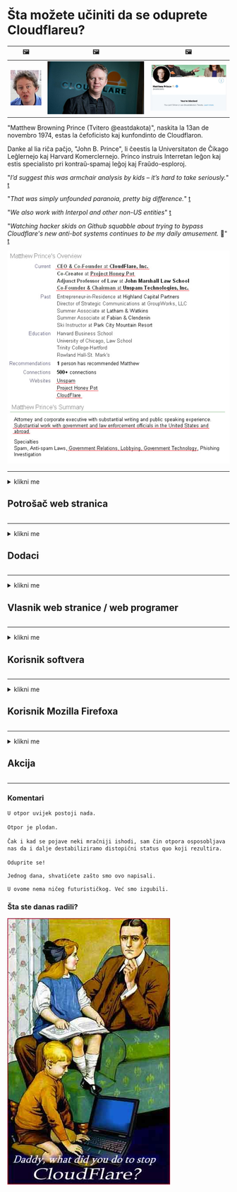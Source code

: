 # Šta možete učiniti da se oduprete Cloudflareu?

| 🖼 | 🖼 | 🖼 |
| --- | --- | --- |
| ![](../image/matthew_prince_teen.jpg) | ![](../image/matthew_prince.jpg) | ![](../image/blockedbymatthewprince.jpg) |


"Matthew Browning Prince (Tvitero @eastdakota)", naskita la 13an de novembro 1974, estas la ĉefoficisto kaj kunfondinto de Cloudflaron.

Danke al lia riĉa paĉjo, "John B. Prince", li ĉeestis la Universitaton de Ĉikago Leĝlernejo kaj Harvard Komerclernejo.
Princo instruis Interretan leĝon kaj estis specialisto pri kontraŭ-spamaj leĝoj kaj Fraŭdo-esploroj.


"*I’d suggest this was armchair analysis by kids – it’s hard to take seriously.*" [t](https://www.theguardian.com/technology/2015/nov/19/cloudflare-accused-by-anonymous-helping-isis)

"*That was simply unfounded paranoia, pretty big difference.*"  [t](https://twitter.com/xxdesmus/status/992757936123359233)

"*We also work with Interpol and other non-US entities*" [t](https://twitter.com/eastdakota/status/1203028504184360960)

"*Watching hacker skids on Github squabble about trying to bypass Cloudflare's new anti-bot systems continues to be my daily amusement.* 🍿" [t](https://twitter.com/eastdakota/status/1273277839102656515)


![](../image/whoismp.jpg)

---


<details>
<summary>klikni me

## Potrošač web stranica
</summary>


- Ako web lokacija koja vam se sviđa koristi Cloudflare, recite im da ne koriste Cloudflare.
  - Kukanje na društvenim mrežama kao što su Facebook, Reddit, Twitter ili Mastodon nema razlike. [Akcije su glasnije od hashtagova.](https://twitter.com/phyzonloop/status/1274132092490862594)
  - Pokušajte kontaktirati vlasnika web stranice ako želite biti korisni.

[Rekao je Cloudflare](https://github.com/Eloston/ungoogled-chromium/issues/783):
```
Preporučujemo da se obratite administratorima za određene usluge ili web lokacije s kojima nailazite i podijelite svoje iskustvo.
```

[Ako ga ne zatražite, vlasnik web mjesta nikad ne zna za ovaj problem.](../PEOPLE.md)

![](../image/liberapay.jpg)

[Uspješan primjer](https://counterpartytalk.org/t/turn-off-cloudflare-on-counterparty-co-plz/164/5).<br>
Imate problem? [Podignite svoj glas sada.](https://github.com/maraoz/maraoz.github.io/issues/1) Primjer dolje.

```
Vi samo pomažete korporativnoj cenzuri i masovnom nadzoru.
http://crimeflare.eu.org
```

```
Vaša web stranica nalazi se u privatnom ograđenom vrtu CloudFlare koji krši privatnost.
http://crimeflare.eu.org
```

- Odvojite malo vremena da pročitate politiku privatnosti web lokacije.
  - ako je web lokacija iza Cloudflarea ili koristi usluge povezane sa Cloudflareom.

Mora objasniti šta je to "Cloudflare" i tražiti dozvolu za dijeljenje vaših podataka s Cloudflareom. Ako to ne učine, rezultirat će povredom povjerenja i treba izbjegavati dotičnu web stranicu.

[Primjer politike privatnosti je ovdje](https://archive.is/bDlTz) ("Subprocessors" > "Entity Name")

```
Pročitao sam vašu politiku privatnosti i ne mogu pronaći riječ Cloudflare.
Odbijam podijeliti podatke s vama ako nastavite da hranite moje podatke Cloudflare-om.
http://crimeflare.eu.org
```

Ovo je primjer politike privatnosti koja nema riječ Cloudflare.
[Liberland Jobs](https://archive.is/daKIr) [privacy policy](https://docsend.com/view/feiwyte):

![](../image/cfwontobey.jpg)

Cloudflare imaju svoje politike privatnosti.
[Cloudflare voli doxxing ljude.](https://www.reddit.com/r/GamerGhazi/comments/2s64fe/be_wary_reporting_to_cloudflare/)

Evo dobrog primjera za obrazac za prijavu na web lokaciju.
AFAIK, nula web lokacija to radi. Hoćete li im vjerovati?

```
Klikom na „Prijavi se za XYZ“ pristajete na naše uvjete pružanja usluge i izjavu o privatnosti.
Takođe se slažete da svoje podatke delite sa Cloudflareom, a takođe se slažete i sa izjavom o privatnosti Cloudflare-a.
Ako Cloudflare procuri vaše podatke ili vam ne dozvoli da se povežete s našim serverima, nismo mi krivi. [*]

[ Prijaviti se ] [ ne slažem se ]
```
[*] [PEOPLE.md](../PEOPLE.md)


- Pokušajte da ne koristite njihovu uslugu. Sjetite se da vas promatra Cloudflare.
  - ["I'm in your TLS, sniffin' your passworz"](../image/iminurtls.jpg)

- Potražite drugu web stranicu. Na internetu postoje alternative i mogućnosti!

- Uvjerite svoje prijatelje da svakodnevno koriste Tor.
  - Anonimnost bi trebala biti standard otvorenog interneta!
  - [Imajte na umu da projekt Tor ne voli ovaj projekt.](../HISTORY.md)

</details>

------

<details>
<summary>klikni me

## Dodaci
</summary>

- Ako je vaš pregledač Firefox, Tor Browser ili Ungoogled Chromium, koristite jedan od ovih dodataka u nastavku.
  - Ako želite dodati drugi novi dodatak, prvo pitajte o tome.


| Ime | Programer | Podrška | Može blokirati | Može obavijestiti | Chrome |
| -------- | -------- | -------- | -------- | -------- | -------- |
| [Bloku Cloudflaron MITM-Atakon](../subfiles/about.bcma.md) | #Addon | [ ? ](http://crimeflare.eu.org/) | **Da**     | **Da**     |  **Da** |
| [Ĉu ligoj estas vundeblaj al MITM-atako?](../subfiles/about.ismm.md) | #Addon | [ ? ](http://crimeflare.eu.org/) | Ne     | **Da**     |  **Da** |
| [Ĉu ĉi tiuj ligoj blokos Tor-uzanton?](../subfiles/about.isat.md) | #Addon | [ ? ](http://crimeflare.eu.org/) | Ne     | **Da**     |  **Da** |
| [Block Cloudflare MITM Attack](https://trac.torproject.org/projects/tor/attachment/ticket/24351/block_cloudflare_mitm_attack-1.0.14.1-an%2Bfx.xpi)<br>[**DELETED BY TOR PROJECT**](../HISTORY.md) | nullius | [ ? ](../tool/block_cloudflare_mitm_fx), [Link](http://crimeflare.eu.org/) | **Da**     | **Da**     |  Ne |
| [TPRB](http://34ahehcli3epmhbu2wbl6kw6zdfl74iyc4vg3ja4xwhhst332z3knkyd.onion/) | Sw | [ ? ](http://34ahehcli3epmhbu2wbl6kw6zdfl74iyc4vg3ja4xwhhst332z3knkyd.onion/) | **Da**     | **Da**     |  Ne |
| [Detect Cloudflare](https://addons.mozilla.org/en-US/firefox/addon/detect-cloudflare/) | Frank Otto | [ ? ](https://github.com/traktofon/cf-detect) | Ne     | **Da**     |  Ne |
| [True Sight](https://addons.mozilla.org/en-US/firefox/addon/detect-cloudflare-plus/) | claustromaniac | [ ? ](https://github.com/claustromaniac/detect-cloudflare-plus) | Ne     | **Da**     |  Ne |
| [Which Cloudflare datacenter am I visiting?](https://addons.mozilla.org/en-US/firefox/addon/cf-pop/) | 依云 | [ ? ](https://github.com/lilydjwg/cf-pop) | Ne     | **Da**     |  Ne |


- "Decentraleyes" mogu zaustaviti vezu sa "CDNJS (Cloudflare)".
  - Sprječava velik broj zahtjeva da dođu do mreža i služi lokalnim datotekama kako bi spriječio lomljenje web lokacija.
  - Programer je odgovorio: "[very concerning indeed](https://github.com/Synzvato/decentraleyes/issues/236#issuecomment-352049501)", "[widespread usage severely centralizes the web](https://github.com/Synzvato/decentraleyes/issues/251#issuecomment-366752049)"

- [Takođe možete ukloniti Cloudflare certifikat ili mu vjerovati iz svog certifikata (CA).](https://www.ssl.com/how-to/remove-root-certificate-firefox/)

</details>

------

<details>
<summary>klikni me

## Vlasnik web stranice / web programer
</summary>


![](../image/word_cloudflarefree.jpg)

- Ne koristite Cloudflare rješenje, Period.
  - Možete i bolje od toga, zar ne? [Evo kako ukloniti Cloudflare pretplate, planove, domene ili račune.](https://support.cloudflare.com/hc/en-us/articles/200167776-Removing-subscriptions-plans-domains-or-accounts)

| 🖼 | 🖼 |
| --- | --- |
| ![](../image/htmlalertcloudflare.jpg) | ![](../image/htmlalertcloudflare2.jpg) |

- Želite više kupaca? Znaš šta treba da radiš. Savjet je "iznad crte".
  - [Pozdrav, napisali ste "Ozbiljno shvatamo vašu privatnost", ali dobio sam poruku "Greška 403 Zabranjeni anonimni proxy nije dozvoljen".](https://it.slashdot.org/story/19/02/19/0033255/stop-saying-we-take-your-privacy-and-security-seriously) Zašto blokirate Tor ili VPN? A zašto blokirate privremene e-adrese?

![](../image/anonexist.jpg)

- Korištenje Cloudflarea povećat će šanse za prekid rada. Posjetitelji ne mogu pristupiti vašoj web lokaciji ako vaš server ne radi ili Cloudflare ne radi.
  - [Jeste li stvarno mislili da Cloudflare nikada neće pasti?](https://www.ibtimes.com/cloudflare-down-not-working-sites-producing-504-gateway-timeout-errors-2618008) [Another](https://twitter.com/Jedduff/status/1097875615997399040) [sample](https://twitter.com/search?f=tweets&vertical=default&q=Cloudflare%20is%20having%20problems). [Need more](../PEOPLE.md)?

![](../image/cloudflareinternalerror.jpg)

- Korištenje Cloudflarea za proksiranje vaše "API usluge", "servera za ažuriranje softvera" ili "RSS feeda" naštetit će vašem kupcu. Kupac vas je nazvao i rekao "Ne mogu više koristiti vaš API", a vi nemate pojma što se događa. Cloudflare može tiho blokirati vašeg kupca. Mislite li da je to u redu?
  - Postoji mnogo klijentskih RSS čitača i RSS čitača na mreži. Zašto objavljujete RSS feed ako ne dopuštate ljudima da se pretplate?

![](../image/rssfeedovercf.jpg)

- Treba li vam HTTPS certifikat? Koristite "Let's Encrypt" ili ga jednostavno kupite od kompanije CA.

- Treba li vam DNS server? Ne možete postaviti vlastiti server? Šta kažeš na njih: [Hurricane Electric Free DNS](https://dns.he.net/), [Dyn.com](https://dyn.com/dns/), [1984 Hosting](https://www.1984hosting.com/), [Afraid.Org (Administrator je izbrisao vaš račun ako koristite TOR)](https://freedns.afraid.org/)
  - [Alternativoj al DNS](../subfiles/alternative.domaindns.md)

- Tražite uslugu hostinga? Samo besplatno? Šta kažeš na njih: [Onion Service](http://vww6ybal4bd7szmgncyruucpgfkqahzddi37ktceo3ah7ngmcopnpyyd.onion/en/security/network-security/tor/onionservices-best-practices), [Free Web Hosting Area](https://freewha.com/), [Autistici/Inventati Web Site Hosting](https://www.autinv5q6en4gpf4.onion/services/website), [Github Pages](https://pages.github.com/), [Surge](https://surge.sh/)
  - [Alternative Cloudflare-u](../subfiles/alternative.cloudflare.md)

- Da li koristite "cloudflare-ipfs.com"? [Da li znate da je Cloudflare IPFS loš?](../PEOPLE.md)

- Instalirajte zaštitni zid web aplikacija, kao što su OWASP i Fail2Ban, na svoj server i pravilno ga konfigurirajte.
  - Blokiranje Tor-a nije rješenje. Ne kažnjavajte sve samo zbog malih loših korisnika.

- Preusmjerite ili blokirajte korisnicima "Cloudflare Warp" pristup vašoj web lokaciji. I navedite razlog ako možete.

> IP lista: "[Trenutni rasponi IP-a Cloudflarea](cloudflare_inc/)"

> A: Samo ih blokiraj

```
server {
...
deny 173.245.48.0/20;
deny 103.21.244.0/22;
deny 103.22.200.0/22;
deny 103.31.4.0/22;
deny 141.101.64.0/18;
deny 108.162.192.0/18;
deny 190.93.240.0/20;
deny 188.114.96.0/20;
deny 197.234.240.0/22;
deny 198.41.128.0/17;
deny 162.158.0.0/15;
deny 104.16.0.0/12;
deny 172.64.0.0/13;
deny 131.0.72.0/22;
deny 2400:cb00::/32;
deny 2606:4700::/32;
deny 2803:f800::/32;
deny 2405:b500::/32;
deny 2405:8100::/32;
deny 2a06:98c0::/29;
deny 2c0f:f248::/32;
...
}
```

> B: Preusmjeravanje na stranicu upozorenja

```
http {
...
geo $iscf {
default 0;
173.245.48.0/20 1;
103.21.244.0/22 1;
103.22.200.0/22 1;
103.31.4.0/22 1;
141.101.64.0/18 1;
108.162.192.0/18 1;
190.93.240.0/20 1;
188.114.96.0/20 1;
197.234.240.0/22 1;
198.41.128.0/17 1;
162.158.0.0/15 1;
104.16.0.0/12 1;
172.64.0.0/13 1;
131.0.72.0/22 1;
2400:cb00::/32 1;
2606:4700::/32 1;
2803:f800::/32 1;
2405:b500::/32 1;
2405:8100::/32 1;
2a06:98c0::/29 1;
2c0f:f248::/32 1;
}
...
}

server {
...
if ($iscf) {rewrite ^ https://example.com/cfwsorry.php;}
...
}

<?php
header('HTTP/1.1 406 Not Acceptable');
echo <<<CLOUDFLARED
Thank you for visiting ourwebsite.com!<br />
We are sorry, but we can't serve you because your connection is being intercepted by Cloudflare.<br />
Please read http://crimeflare.eu.org for more information.<br />
CLOUDFLARED;
die();
```

- Postavite Tor Onion Service ili I2P insite ako vjerujete u slobodu i želite dobrodošlicu anonimnim korisnicima.

- Zatražite savjet od ostalih dualnih operatora Clearnet / Tor i steknite anonimne prijatelje!

</details>

------

<details>
<summary>klikni me

## Korisnik softvera
</summary>


- Discord koristi CloudFlare. Alternative? Preporučujemo [**Briar** (Android)](https://f-droid.org/en/packages/org.briarproject.briar.android/), [Ricochet (PC)](https://ricochet.im/), [Tox + Tor (Android/PC)](https://tox.chat/download.html)
  - Briar uključuje Tor demon, tako da ne morate instalirati Orbot.
  - Programeri Qwtch, Open Privacy, izbrisali su projekt stop_cloudflare sa svoje git usluge bez najave.

- Ako koristite Debian GNU / Linux ili bilo koji drugi derivat, pretplatite se: [bug #831835](https://bugs.debian.org/cgi-bin/bugreport.cgi?bug=831835). A ako možete, pomozite u verifikaciji zakrpe i pomozite održavaču da donese pravi zaključak o tome treba li je prihvatiti.

- Uvijek preporučite ove pregledače.

| Ime | Programer | Podrška | Komentar |
| -------- | -------- | -------- | -------- |
| [Ungoogled-Chromium](https://ungoogled-software.github.io/ungoogled-chromium-binaries/) | Eloston | [ ? ](https://github.com/Eloston/ungoogled-chromium) | PC (Win, Mac, Linux)  _!Tor_ |
| [Bromite](https://www.bromite.org/fdroid) | Bromite | [ ? ](https://github.com/bromite/bromite/issues) | Android  _!Tor_ |
| [Tor Browser](https://www.torproject.org/download/) | Tor Project | [ ? ](https://support.torproject.org/) | PC (Win, Mac, Linux)  _Tor_|
| [Tor Browser Android](https://www.torproject.org/download/) | Tor Project | [ ? ](https://support.torproject.org/) | Android  _Tor_|
| [Onion Browser](https://itunes.apple.com/us/app/onion-browser/id519296448?mt=8) | Mike Tigas | [ ? ](https://github.com/OnionBrowser/OnionBrowser/issues) | Apple iOS  _Tor_|
| [GNU/Icecat](https://www.gnu.org/software/gnuzilla/) | GNU | [ ? ](https://www.gnu.org/software/gnuzilla/) | PC (Linux) |
| [IceCatMobile](https://f-droid.org/en/packages/org.gnu.icecat/) | GNU | [ ? ](https://lists.gnu.org/mailman/listinfo/bug-gnuzilla) | Android |
| [Iridium Browser](https://iridiumbrowser.de/about/) | Iridium | [ ? ](https://github.com/iridium-browser/iridium-browser/) | PC (Win, Mac, Linux, OpenBSD) |


Privatnost drugog softvera je nesavršena. To ne znači da je Tor preglednik "savršen".
Na internetu i tehnologiji ne postoji 100% sigurno niti 100% privatno.

- Ne želite koristiti Tor? Možete koristiti bilo koji pretraživač sa Tor demonom.
  - [Imajte na umu da se projektu Tor ovo ne sviđa.](https://support.torproject.org/tbb/tbb-9/) Koristite Tor Browser ako ste u mogućnosti.
- [Kako koristiti Chromium sa Torom](../subfiles/chromium_tor.md)


Razgovarajmo o privatnosti drugog softvera.

- [Ako zaista trebate koristiti Firefox, odaberite "Firefox ESR".](https://www.mozilla.org/en-US/firefox/organizations/)
  - [Firefox - Spyware Watchdog](https://spyware.neocities.org/articles/firefox.html)
  - [Firefox odbija slobodu govora, zabranjuje slobodu govora](https://web.archive.org/web/20200423010026/https://reclaimthenet.org/firefox-rejects-free-speech-bans-free-speech-commenting-plugin-dissenter-from-its-extensions-gallery/)
  - ["Više od 100 glasova za. Izgleda da je traženje softverske kompanije da se drži ... softvera ovih dana previše."](https://old.reddit.com/r/firefox/comments/gutdiw/weve_got_work_to_do_the_mozilla_blog/fslbbb6/)
  - [Uh, zašto mi Firefox prikazuje sponzorirane veze na mojoj URL traci?](https://www.reddit.com/r/firefox/comments/jybx2w/uh_why_is_firefox_showing_me_sponsored_links_in/)
  - [Mozilla - Utjelovljeni vrag](https://digdeeper.neocities.org/ghost/mozilla.html)

- [Zapamtite, Mozilla koristi uslugu Cloudflare.](https://www.robtex.com/dns-lookup/www.mozilla.org) [Na svom proizvodu koriste i DNS uslugu Cloudflare.](https://www.theregister.co.uk/2018/03/21/mozilla_testing_dns_encryption/)

- [Mozilla je službeno odbila ovu kartu.](https://bugzilla.mozilla.org/show_bug.cgi?id=1426618)

- [Firefox Focus je šala.](https://github.com/mozilla-mobile/focus-android/issues/1743) [Obećali su da će isključiti telemetriju, ali su je promijenili.](https://github.com/mozilla-mobile/focus-android/issues/4210)

- [Programer PaleMoon / Basilisk obožava Cloudflare.](https://github.com/mozilla-mobile/focus-android/issues/1743#issuecomment-345993097)
  - [Pale Moon Archive Server hakirao je i širio malware 18 mjeseci](https://www.reddit.com/r/privacytoolsIO/comments/cc808y/pale_moons_archive_server_hacked_and_spread/)
  - Takođe mrzi korisnike Tor-a - "[Neka bude neprijateljski nastrojen prema Toru. Mislim da bi većina web lokacija trebala biti neprijateljski raspoložena prema Toru s obzirom na njegov izuzetno visok faktor zloupotrebe.](https://github.com/yacy/yacy_search_server/issues/314#issuecomment-565932097)"

- [Waterfox ima ozbiljan problem "telefoniranja kod kuće"](https://spyware.neocities.org/articles/waterfox.html)

- [Google Chrome je špijunski softver.](https://www.gnu.org/proprietary/malware-google.en.html)
  - [Google profilira vaše aktivnosti.](https://spyware.neocities.org/articles/chrome.html)

- [SRWare Iron čini previše telefona kućnom vezom.](https://spyware.neocities.org/articles/iron.html) Također se povezuje s Google domenima.

- [Bijela lista pretraživača Brave Browser (Facebook, Twitter).](https://www.bleepingcomputer.com/news/security/facebook-twitter-trackers-whitelisted-by-brave-browser/)
  - [Evo još problema.](https://spyware.neocities.org/articles/brave.html)
  - [binance pridruženi ID](https://twitter.com/cryptonator1337/status/1269594587716374528)

- [Microsoft Edge omogućava Facebooku da pokreće Flash kôd iza leđa korisnika.](https://www.zdnet.com/article/microsoft-edge-lets-facebook-run-flash-code-behind-users-backs/)

- [Vivaldi ne poštuje vašu privatnost.](https://spyware.neocities.org/articles/vivaldi.html)

- [Razina špijunskog softvera Opera: Izuzetno visoka](https://spyware.neocities.org/articles/opera.html)

- Apple iOS: [Uopće ne biste trebali koristiti iOS, uglavnom zato što je to zlonamjerni softver.](https://www.gnu.org/proprietary/malware-apple.html)

Stoga preporučujemo samo gornju tablicu. Ništa drugo.

</details>

------

<details>
<summary>klikni me

## Korisnik Mozilla Firefoxa
</summary>


- "Firefox Nightly" će slati informacije na nivou otklanjanja grešaka na Mozilla servere bez metode odbijanja.
  - [Mozilla serveri podržavaju Cloudflare](https://www.digwebinterface.com/?hostnames=www.mozilla.org%0D%0Amozilla.cloudflare-dns.com&type=&ns=resolver&useresolver=8.8.4.4&nameservers=)

- Moguće je zabraniti Firefoxu povezivanje s Mozilla serverima.
  - [Mozillin vodič za predloške politika](https://github.com/mozilla/policy-templates/blob/master/README.md)
  - Imajte na umu da bi ovaj trik mogao prestati raditi u kasnijoj verziji jer Mozilla voli da se stavi na bijelu listu.
  - Upotrijebite zaštitni zid i DNS filter da biste ih u potpunosti blokirali.

"`/distribution/policies.json`"

>     "WebsiteFilter": {
> 		"Block": [
> 		"*://*.mozilla.com/*",
> 		"*://*.mozilla.net/*",
> 		"*://*.mozilla.org/*",
> 		"*://webcompat.com/*",
> 		"*://*.firefox.com/*",
> 		"*://*.thunderbird.net/*",
> 		"*://*.cloudflare.com/*"
> 		]
>     },


- ~~Prijavite grešku na mozillinom tragaču, govoreći im da ne koriste Cloudflare.~~ Izvještaj o greškama na bugzilli. Mnogi ljudi objavili su svoju zabrinutost, međutim administrator je grešku sakrio 2018. godine.

- Možete onemogućiti DoH u Firefoxu.
  - [Promijenite zadani DNS dobavljač firefoxa](../subfiles/change-firefox-dns.md)

![](../image/firefoxdns.jpg)

- [Ako želite koristiti DNS koji nije ISP, razmislite o upotrebi OpenNIC Tier2 DNS usluge ili bilo koje DNS usluge koja nije Cloudflare.](https://wiki.opennic.org/start)
![](../image/opennic.jpg)
  - Blokirajte Cloudflare pomoću DNS-a. [Crimeflare DNS](../subfiles/service.publicdns.md)

- Tor možete koristiti kao DNS rješivač. [Ako niste stručnjak za Tor, postavite pitanje ovdje.](https://tor.stackexchange.com/)

> **Kako?**
> 1. Preuzmite Tor i instalirajte ga na svoj računar.
> 2. Dodajte ovaj redak u datoteku "torrc".
> DNSPort 127.0.0.1:53
> 3. Ponovo pokrenite Tor.
> 4. Postavite DNS server računara na "127.0.0.1".

</details>

------

<details>
<summary>klikni me

## Akcija
</summary>


- Recite drugima oko sebe o opasnostima Cloudflarea.

- [Pomozite poboljšati ovo spremište.](http://crimeflare.eu.org)
  - I liste, argumenti protiv i detalji.

- [Dokumentirajte i javno objavite gdje stvari krenu po zlu s Cloudflareom (i sličnim kompanijama), obavezno spomenite ovo spremište kada to učinite](http://crimeflare.eu.org) :)

- Privucite više ljudi koji koriste Tor prema zadanim postavkama kako bi mogli doživjeti internet iz perspektive različitih dijelova svijeta.

- Pokrenite grupe na društvenim mrežama i u prostoru sa mesom, posvećene oslobađanju svijeta od Cloudflarea.

- Gdje je to potrebno, povežite se s ovim grupama u ovom spremištu - ovo može biti mjesto za koordinaciju zajedničkog rada kao grupe.

- [Osnujte kooperaciju koja može pružiti značajnu nekorporativnu alternativu Cloudflareu.](../subfiles/alternative.cloudflare.md)

- Javite nam bilo koju alternativu koja će vam pomoći pružiti barem višeslojnu odbranu od Cloudflarea.

- Ako ste klijent Cloudflarea, postavite postavke privatnosti i pričekajte da ih prekrše.
  - [Zatim ih podnesite pod optužbom protiv neželjene pošte / kršenja privatnosti.](https://twitter.com/thexpaw/status/1108424723233419264)

- Ako se nalazite u Sjedinjenim Američkim Državama, a dotična web lokacija je banka ili računovođa, pokušajte izvršiti pravni pritisak prema Gramm-Leach-Blileyevom zakonu ili Amerikancima sa Zakonom o invalidnosti i prijavite nam dokle stižete .

- Ako je web lokacija vladina, pokušajte izvršiti pravni pritisak prema 1. amandmanu američkog ustava.

- Ako ste državljanin EU, obratite se web lokaciji da biste svoje lične podatke poslali prema Opštoj uredbi o zaštiti podataka. Ako vam odbiju dati vaše podatke, to predstavlja kršenje zakona.

- Za kompanije koje tvrde da nude usluge na svojoj web lokaciji, pokušajte ih prijaviti kao "lažno oglašavanje" organizacijama za zaštitu potrošača i BBB. Cloudflare web lokacije poslužuju Cloudflare serveri.

- [ITU sugerira u američkom kontekstu da Cloudflare počinje dobivati ​​dovoljno velik da se na njih može srušiti antitrustovski zakon.](https://www.itu.int/en/ITU-T/Workshops-and-Seminars/20181218/Documents/Geoff_Huston_Presentation.pdf)

- Zamišljeno je da bi GNU GPL verzija 4 mogla sadržavati odredbu protiv spremanja izvornog koda iza takve usluge, zahtijevajući za sve GPLv4 i kasnije programe da je barem izvornom kodu dostupan putem medija koji ne diskriminira Tor korisnike.

</details>

------

### Komentari

```
U otpor uvijek postoji nada.

Otpor je plodan.

Čak i kad se pojave neki mračniji ishodi, sam čin otpora osposobljava nas da i dalje destabiliziramo distopični status quo koji rezultira.

Oduprite se!
```

```
Jednog dana, shvatićete zašto smo ovo napisali.
```

```
U ovome nema ničeg futurističkog. Već smo izgubili.
```

### Šta ste danas radili?


![](../image/stopcf.jpg)
